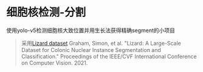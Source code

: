 # 细胞核检测-分割

使用yolo-v5检测细胞核大致位置并用生长法获得精确segment的小项目

> 采用[Lizard dataset](https://www.kaggle.com/datasets/aadimator/lizard-dataset/)
> Graham, Simon, et al. "Lizard: A Large-Scale Dataset for Colonic Nuclear Instance Segmentation and Classification." Proceedings of the IEEE/CVF International Conference on Computer Vision. 2021.
